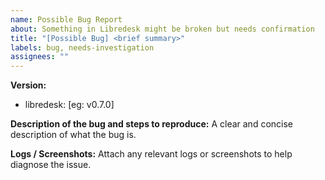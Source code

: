 ```yaml
---
name: Possible Bug Report
about: Something in Libredesk might be broken but needs confirmation
title: "[Possible Bug] <brief summary>"
labels: bug, needs-investigation
assignees: ""
---
```


**Version:**
 - libredesk: [eg: v0.7.0]
 
**Description of the bug and steps to reproduce:**
A clear and concise description of what the bug is.

**Logs / Screenshots:**
Attach any relevant logs or screenshots to help diagnose the issue.